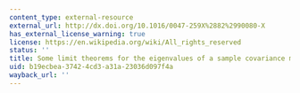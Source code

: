 ```yaml
---
content_type: external-resource
external_url: http://dx.doi.org/10.1016/0047-259X%2882%2990080-X
has_external_license_warning: true
license: https://en.wikipedia.org/wiki/All_rights_reserved
status: ''
title: Some limit theorems for the eigenvalues of a sample covariance matrix
uid: b19ecbea-3742-4cd3-a31a-23036d097f4a
wayback_url: ''
---
```

